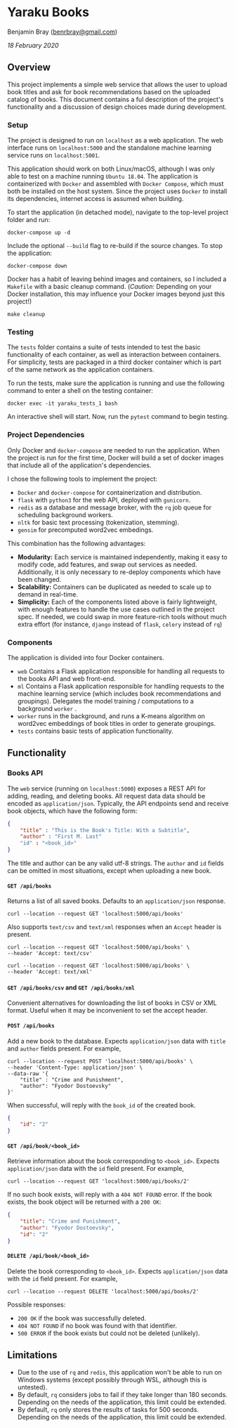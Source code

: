 # Yaraku Books

Benjamin Bray (benrbray@gmail.com)

*18 February 2020*



## Overview

This project implements a simple web service that allows the user to upload book titles and ask for book recommendations based on the uploaded catalog of books.  This document contains a ful description of the project's functionality and a discussion of design choices made during development.

### Setup

The project is designed to run on `localhost` as a web application.  The web interface runs on `localhost:5000` and the standalone machine learning service runs on `localhost:5001`. 

This application should work on both Linux/macOS, although I was only able to test on a machine running `Ubuntu 18.04`.  The application is containerized with `Docker` and assembled with `Docker Compose`, which must both be installed on the host system.  Since the project uses `Docker` to install its dependencies, internet access is assumed when building. 

To start the application (in detached mode), navigate to the top-level project folder and run:

````
docker-compose up -d
````

Include the optional `--build` flag to re-build if the source changes.  To stop the application:

````
docker-compose down
````

Docker has a habit of leaving behind images and containers, so I included a `Makefile` with a basic cleanup command.  (*Caution:* Depending on your Docker installation, this may influence your Docker images beyond just this project!)

````
make cleanup
````

### Testing

The `tests` folder contains a suite of tests intended to test the basic functionality of each container, as well as interaction between containers.  For simplicity, tests are packaged in a third docker container which is part of the same network as the application containers.  

To run the tests, make sure the application is running and use the following command to enter a shell on the testing container: 

```
docker exec -it yaraku_tests_1 bash
```

An interactive shell will start.  Now, run the `pytest` command to begin testing.

### Project Dependencies

Only Docker and `docker-compose` are needed to run the application.  When the project is run for the first time, Docker will build a set of docker images that include all of the application's dependencies.

I chose the following tools to implement the project:

* `Docker` and `docker-compose` for containerization and distribution.
* `flask` with `python3` for the web API, deployed with `gunicorn`.
* `redis` as a database and message broker, with the `rq` job queue for scheduling background workers.
* `nltk` for basic text processing (tokenization, stemming).
* `gensim` for precomputed word2vec embedings.

This combination has the following advantages:

* **Modularity:** Each service is maintained independently, making it easy to modify code, add features, and swap out services as needed.  Additionally, it is only necessary to re-deploy components which have been changed.
* **Scalability:** Containers can be duplicated as needed to scale up to demand in real-time.
* **Simplicity:** Each of the components listed above is fairly lightweight, with enough features to handle the use cases outlined in the project spec.  If needed, we could swap in more feature-rich tools without much extra effort (for instance, `django` instead of `flask`, `celery` instead of `rq`)

### Components

The application is divided into four Docker containers.

* `web` Contains a Flask application responsible for handling all requests to the books API and web front-end.
* `ml` Contains a Flask application responsible for handling requests to the machine learning service (which includes book recommendations and groupings).  Delegates the model training / computations to a background `worker` .
* `worker` runs in the background, and runs a K-means algorithm on word2vec embeddings of book titles in order to generate groupings.
* `tests` contains basic tests of application functionality.

## Functionality

### Books API

The `web` service (running on `localhost:5000`) exposes a REST API for adding, reading, and deleting books.  All request data data should be encoded as `application/json`.  Typically, the API endpoints send and receive book objects, which have the following form:

```json
{
    "title" : "This is the Book's Title: With a Subtitle",
    "author" : "First M. Last"
    "id" : "<book_id>"
}
```

The title and author can be any valid utf-8 strings.  The `author` and `id` fields can be omitted in most situations, except when uploading a new book.

#### `GET /api/books`

Returns a list of all saved books.  Defaults to an `application/json` response.

```
curl --location --request GET 'localhost:5000/api/books'
```

Also supports `text/csv` and `text/xml` responses when an `Accept` header is present.

```
curl --location --request GET 'localhost:5000/api/books' \
--header 'Accept: text/csv'
```

```
curl --location --request GET 'localhost:5000/api/books' \
--header 'Accept: text/xml'
```

#### `GET /api/books/csv` and `GET /api/books/xml`

Convenient alternatives for downloading the list of books in CSV or XML format.  Useful when it  may be inconvenient to set the accept header.

#### `POST /api/books`

Add a new book to the database.  Expects `application/json` data with `title` and `author` fields present.  For example,

```
curl --location --request POST 'localhost:5000/api/books' \
--header 'Content-Type: application/json' \
--data-raw '{
	"title" : "Crime and Punishment",
	"author": "Fyodor Dostoevsky"
}'
```

When successful, will reply with the `book_id` of the created book.

```json
{
    "id": "2"
}
```

#### `GET /api/book/<book_id>`

Retrieve information about the book corresponding to `<book_id>`.  Expects `application/json` data with the `id` field present.  For example,

```
curl --location --request GET 'localhost:5000/api/books/2'
```

If no such book exists, will reply with a `404 NOT FOUND` error.  If the book exists, the book object will be returned with a `200 OK`:

```json
{
    "title": "Crime and Punishment",
    "author": "Fyodor Dostoevsky",
    "id": "2"
}
```

#### `DELETE /api/book/<book_id>`

Delete the book corresponding to `<book_id>`.  Expects `application/json` data with the `id` field present.  For example,

```
curl --location --request DELETE 'localhost:5000/api/books/2'
```

Possible responses:

* `200 OK` if the book was successfully deleted.
* `404 NOT FOUND` if no book was found with that identifier.
* `500 ERROR` if the book exists but could not be deleted (unlikely).

## Limitations

* Due to the use of `rq` and `redis`, this application won't be able to run on Windows systems (except possibly through WSL, although this is untested).
* By default, `rq` considers jobs to fail if they take longer than 180 seconds.  Depending on the needs of the application, this limit could be extended.
* By default, `rq` only stores the results of tasks for 500 seconds.  Depending on the needs of the application, this limit could be extended.